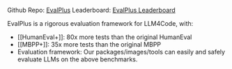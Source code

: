 Github Repo: [EvalPlus](https://github.com/evalplus/evalplus)
Leaderboard: [EvalPlus Leaderboard](https://evalplus.github.io/leaderboard.html)

EvalPlus is a rigorous evaluation framework for LLM4Code, with:
- [[HumanEval+]]: 80x more tests than the original HumanEval
- [[MBPP+]]: 35x more tests than the original MBPP
- Evaluation framework: Our packages/images/tools can easily and safely evaluate LLMs on the above benchmarks.

